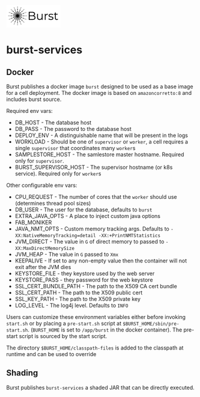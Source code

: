 ![Burst](../doc/burst_small.png "")
# burst-services

## Docker

Burst publishes a docker image `burst` designed to be used as a base image for a cell deployment. The docker image
is based on `amazoncorretto:8` and includes burst source.

Required env vars:
- DB_HOST - The database host
- DB_PASS - The password to the database host
- DEPLOY_ENV - A distinguishable name that will be present in the logs
- WORKLOAD - Should be one of `supervisor` or `worker`, a cell requires a single `supervisor` that coordinates many `worker`s
- SAMPLESTORE_HOST - The samlestore master hostname. Required only for `supervisor`.
- BURST_SUPERVISOR_HOST - The supervisor hostname (or k8s service). Required only for `worker`s

Other configurable env vars:
- CPU_REQUEST - The number of cores that the `worker` should use (determines thread pool sizes)
- DB_USER - The user for the database, defaults to `burst`
- EXTRA_JAVA_OPTS - A place to inject custom java options
- FAB_MONIKER
- JAVA_NMT_OPTS - Custom memory tracking args. Defaults to  `-XX:NativeMemoryTracking=detail -XX:+PrintNMTStatistics`
- JVM_DIRECT - The value in `G` of direct memory to passed to `-XX:MaxDirectMemorySize`
- JVM_HEAP - The value in `G` passed to `Xmx`
- KEEPALIVE - If set to any non-empty value then the container will not exit after the JVM dies
- KEYSTORE_FILE - they keystore used by the web server
- KEYSTORE_PASS - they password for the web keystore
- SSL_CERT_BUNDLE_PATH - The path to the X509 CA cert bundle
- SSL_CERT_PATH - The path to the X509 public cert
- SSL_KEY_PATH - The path to the X509 private key
- LOG_LEVEL - The log4j level. Defaults to `INFO`

Users can customize these environment variables either before invoking `start.sh` or by placing a `pre-start.sh` script
at `$BURST_HOME/sbin/pre-start.sh`. (`BURST_HOME` is set to `/app/burst` in the docker container). The pre-start script
is sourced by the start script.

The directory `$BURST_HOME/classpath-files` is added to the classpath at runtime and can be used to override

## Shading

Burst publishes `burst-services` a shaded JAR that can be directly executed.

